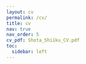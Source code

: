 ```yaml
---
layout: cv
permalink: /cv/
title: cv
nav: true
nav_order: 5
cv_pdf: Shota_Shiiku_CV.pdf
toc:
  sidebar: left
---
```

